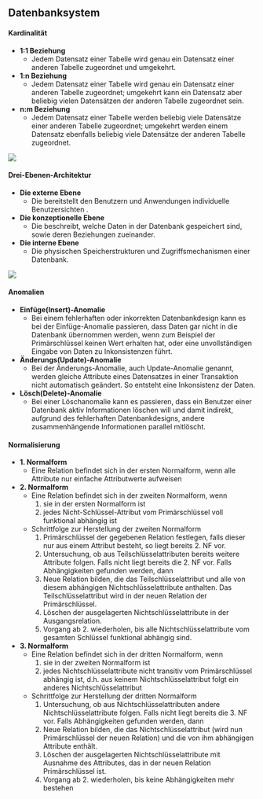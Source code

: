 
## Datenbanksystem

#### Kardinalität
* **1:1 Beziehung**
    * Jedem Datensatz einer Tabelle wird genau ein Datensatz einer anderen Tabelle zugeordnet und umgekehrt.
* **1:n Beziehung**
    * Jedem Datensatz einer Tabelle wird genau ein Datensatz einer anderen Tabelle zugeordnet; umgekehrt kann ein Datensatz aber beliebig vielen Datensätzen der anderen Tabelle zugeordnet sein.
* **n:m Beziehung**
    * Jedem Datensatz einer Tabelle werden beliebig viele Datensätze einer anderen Tabelle zugeordnet; umgekehrt werden einem Datensatz ebenfalls beliebig viele Datensätze der anderen Tabelle zugeordnet.

![](http://sibiwiki.de/wiki/images/ER-modell-kardinalitaeten.png)

#### Drei-Ebenen-Architektur
* **Die externe Ebene**
    * Die bereitstellt den Benutzern und Anwendungen individuelle Benutzersichten .
* **Die konzeptionelle Ebene**
    * Die beschreibt, welche Daten in der Datenbank gespeichert sind, sowie deren Beziehungen zueinander.
* **Die interne Ebene**
    * Die physischen Speicherstrukturen und Zugriffsmechanismen einer Datenbank.

![](http://deacademic.com/pictures/dewiki/51/300px-Drei-Ebenen-Schema-Architektur_svg.png)

#### Anomalien
* **Einfüge(Insert)-Anomalie**
    * Bei einem fehlerhaften oder inkorrekten Datenbankdesign kann es bei der Einfüge-Anomalie passieren, dass Daten gar nicht in die Datenbank übernommen werden, wenn zum Beispiel der Primärschlüssel keinen Wert erhalten hat, oder eine unvollständigen Eingabe von Daten zu Inkonsistenzen führt.
* **Änderungs(Update)-Anomalie**
    * Bei der Änderungs-Anomalie, auch Update-Anomalie genannt, werden gleiche Attribute eines Datensatzes in einer Transaktion nicht automatisch geändert. So entsteht eine Inkonsistenz der Daten.
* **Lösch(Delete)-Anomalie**
    * Bei einer Löschanomalie kann es passieren, dass ein Benutzer einer Datenbank aktiv Informationen löschen will und damit indirekt, aufgrund des fehlerhaften Datenbankdesigns, andere zusammenhängende Informationen parallel mitlöscht.

#### Normalisierung
* **1. Normalform**
    * Eine Relation befindet sich in der ersten Normalform, wenn alle Attribute nur einfache Attributwerte aufweisen
* **2. Normalform**
    * Eine Relation befindet sich in der zweiten Normalform, wenn
        1. sie in der ersten Normalform ist
        2. jedes Nicht-Schlüssel-Attribut vom Primärschlüssel voll funktional abhängig ist
    * Schrittfolge zur Herstellung der zweiten Normalform
        1. Primärschlüssel der gegebenen Relation festlegen, falls dieser nur aus einem Attribut besteht, so liegt bereits 2. NF vor.
        2. Untersuchung, ob aus Teilschlüsselattributen bereits weitere Attribute folgen. Falls nicht liegt bereits die 2. NF vor. Falls Abhängigkeiten gefunden werden, dann
        3. Neue Relation bilden, die das Teilschlüsselattribut und alle von diesem abhängigen Nichtschlüsselattribute anthalten. Das Teilschlüsselattribut wird in der neuen Relation der Primärschlüssel.
        4. Löschen der ausgelagerten Nichtschlüsselattribute in der Ausgangsrelation.
        5. Vorgang ab 2. wiederholen, bis alle Nichtschlüsselattribute vom gesamten Schlüssel funktional abhängig sind.
* **3. Normalform**
    * Eine Relation befindet sich in der dritten Normalform, wenn
        1. sie in der zweiten Normalform ist
        2. jedes Nichtschlüsselattribute nicht transitiv vom Primärschlüssel abhängig ist, d.h. aus keinem Nichtschlüsselattribut folgt ein anderes Nichtschlüsselattribut
    * Schrittfolge zur Herstellung der dritten Normalform
        1. Untersuchung, ob aus Nichtschlüsselattributen andere Nichtschlüsselattribute folgen. Falls nicht liegt bereits die 3. NF vor. Falls Abhängigkeiten gefunden werden, dann
        2. Neue Relation bilden, die das Nichtschlüsselattribut (wird nun Primärschlüssel der neuen Relation) und die von ihm abhängigen Attribute enthält.
        3. Löschen der ausgelagerten Nichtschlüsselattribute mit Ausnahme des Attributes, das in der neuen Relation Primärschlüssel ist.
        4. Vorgang ab 2. wiederholen, bis keine Abhängigkeiten mehr bestehen
